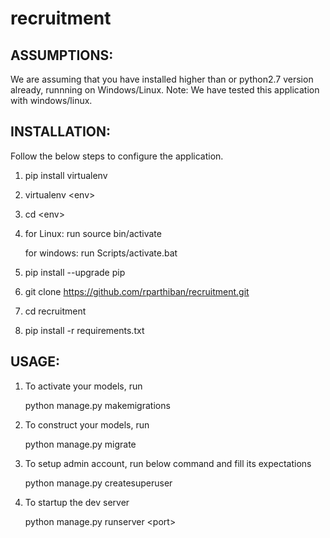 # recruitment

ASSUMPTIONS:
------------
We are assuming that you have installed higher than or python2.7 version already, runnning on Windows/Linux.
Note: We have tested this application with windows/linux.

INSTALLATION:
-------------
Follow the below steps to configure the application.

1. pip install virtualenv

2. virtualenv \<env\>

3. cd \<env\>

4. for Linux: run source bin/activate

   for windows: run Scripts/activate.bat

5. pip install --upgrade pip

6. git clone https://github.com/rparthiban/recruitment.git

7. cd recruitment

8. pip install -r requirements.txt


USAGE:
------
1. To activate your models, run

	python manage.py makemigrations

2. To construct your models, run

	python manage.py migrate

3. To setup admin account, run below command and fill its expectations

	python manage.py createsuperuser

4. To startup the dev server

	python manage.py runserver \<port\>
